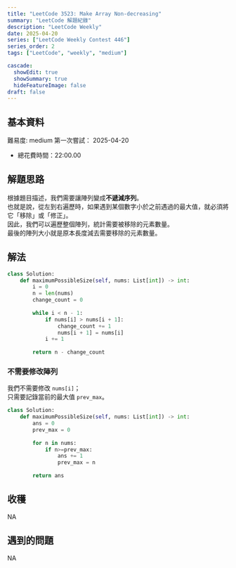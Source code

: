 ```yaml
---
title: "LeetCode 3523: Make Array Non-decreasing"
summary: "LeetCode 解題紀錄"
description: "LeetCode Weekly"
date: 2025-04-20
series: ["LeetCode Weekly Contest 446"]
series_order: 2
tags: ["LeetCode", "weekly", "medium"]

cascade:
  showEdit: true
  showSummary: true
  hideFeatureImage: false
draft: false
---
```


## 基本資料

難易度: medium
第一次嘗試： 2025-04-20
- 總花費時間：22:00.00

## 解題思路

根據題目描述，我們需要讓陣列變成**不遞減序列**。  
也就是說，從左到右遍歷時，如果遇到某個數字小於之前遇過的最大值，就必須將它「移除」或「修正」。  
因此，我們可以遍歷整個陣列，統計需要被移除的元素數量。  
最後的陣列大小就是原本長度減去需要移除的元素數量。

## 解法

```python
class Solution:
    def maximumPossibleSize(self, nums: List[int]) -> int:
        i = 0
        n = len(nums)
        change_count = 0
        
        while i < n - 1:
            if nums[i] > nums[i + 1]:
                change_count += 1
                nums[i + 1] = nums[i]
            i += 1
            
        return n - change_count
```
### 不需要修改陣列

我們不需要修改 `nums[i]`；  
只需要記錄當前的最大值 `prev_max`。

```python
class Solution:
    def maximumPossibleSize(self, nums: List[int]) -> int:
        ans = 0
        prev_max = 0
        
        for n in nums:
            if n>=prev_max:
                ans += 1
                prev_max = n
            
        return ans
```

## 收穫

NA

## 遇到的問題

NA